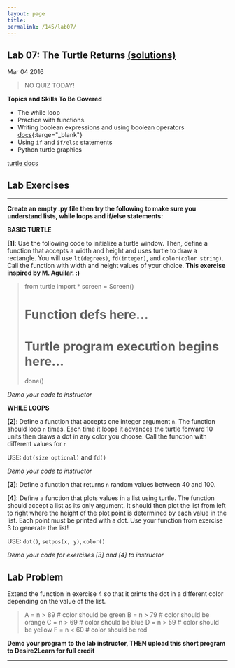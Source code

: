 ```yaml
---
layout: page
title: 
permalink: /145/lab07/
---
```


Lab 07: The Turtle Returns [(solutions)](/145/lab07-sols/)
---

Mar 04 2016

>	NO QUIZ TODAY!

**Topics and Skills To Be Covered**

* The while loop
* Practice with functions.
* Writing boolean expressions and using boolean operators [docs](https://docs.python.org/2/library/stdtypes.html#boolean-operations-and-or-not){:targe="_blank"}
* Using ```if``` and ```if/else``` statements
* Python turtle graphics

[turtle docs](https://docs.python.org/2.6/library/turtle.html)

Lab Exercises
---

---

**Create an empty .py file then try the following to make sure you understand lists, while loops and if/else statements:**

__BASIC TURTLE__

**[1]**: Use the following code to initialize a turtle window. Then, define a function that accepts a width and height and uses turtle to draw a rectangle. You will use ```lt(degrees)```, ```fd(integer)```, and ```color(color string)```. Call the function with width and height values of your choice. **This exercise inspired by M. Aguilar. :)**

>	from turtle import *
>	screen = Screen()
>	
>	# Function defs here...
>
>	# Turtle program execution begins here...	
>
>	done()

*Demo your code to instructor*

__WHILE LOOPS__

**[2]**: Define a function that accepts one integer argument ```n```. The function should loop ```n``` times. Each time it loops it advances the turtle forward 10 units then draws a dot in any color you choose. Call the function with different values for ```n```

USE: ```dot(size optional)``` and ```fd()```

*Demo your code to instructor*


**[3]**: Define a function that returns ```n``` random values between 40 and 100.


**[4]**: Define a function that plots values in a list using turtle. The function should accept a list as its only argument. It should then plot the list from left to right where the height of the plot point is determined by each value in the list. Each point must be printed with a dot. Use your function from exercise 3 to generate the list!

USE: ```dot()```, ```setpos(x, y)```, ```color()```

*Demo your code for exercises [3] and [4] to instructor*


Lab Problem
---

Extend the function in exercise 4 so that it prints the dot in a different color depending on the value of the list.

>	A = n > 89 # color should be green
>	B = n > 79 # color should be orange
>	C = n > 69 # color should be blue
>	D = n > 59 # color should be yellow
>	F = n < 60 # color should be red

**Demo your program to the lab instructor, THEN upload this short program to Desire2Learn for full credit**

---
